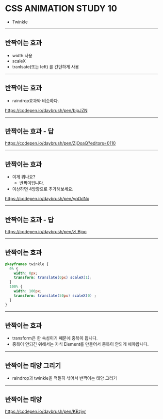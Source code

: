 # CSS ANIMATION STUDY 10
* Twinkle


---
## 반짝이는 효과
* width 사용
* scaleX
* tranlsate(또는 left)
를 간단하게 사용

---
## 반짝이는 효과
* raindrop효과와 비슷하다.

https://codepen.io/daybrush/pen/bjpJZN


---
## 반짝이는 효과 - 답
https://codepen.io/daybrush/pen/ZjOoaQ?editors=0110

---
## 반짝이는 효과
* 이게 뭐나요?
	* 반짝이입니다.
* 이상하면 4방향으로 추가해보세요.


https://codepen.io/daybrush/pen/yqOdNx


---
## 반짝이는 효과 - 답

https://codepen.io/daybrush/pen/zLBjpo


---
## 반짝이는 효과
```css
@keyframes twinkle {
  0% {
    width: 0px;
    transform: translate(0px) scaleX(1);
  }
  100% {
    width: 100px;
    transform: translate(50px) scaleX(0) ;
  }
}
```

---
## 반짝이는 효과
* transform은 한 속성이기 때문에 중복이 됩니다.
* 중복이 안되긴 위해서는 자식 Element를 만들어서 중복이 안되게 해야합니다.

---

## 반짝이는 태양 그리기
* raindrop과 twinkle을 적절히 섞어서 반짝이는 태양 그리기

---

## 반짝이는 태양
https://codepen.io/daybrush/pen/KBzjyr
